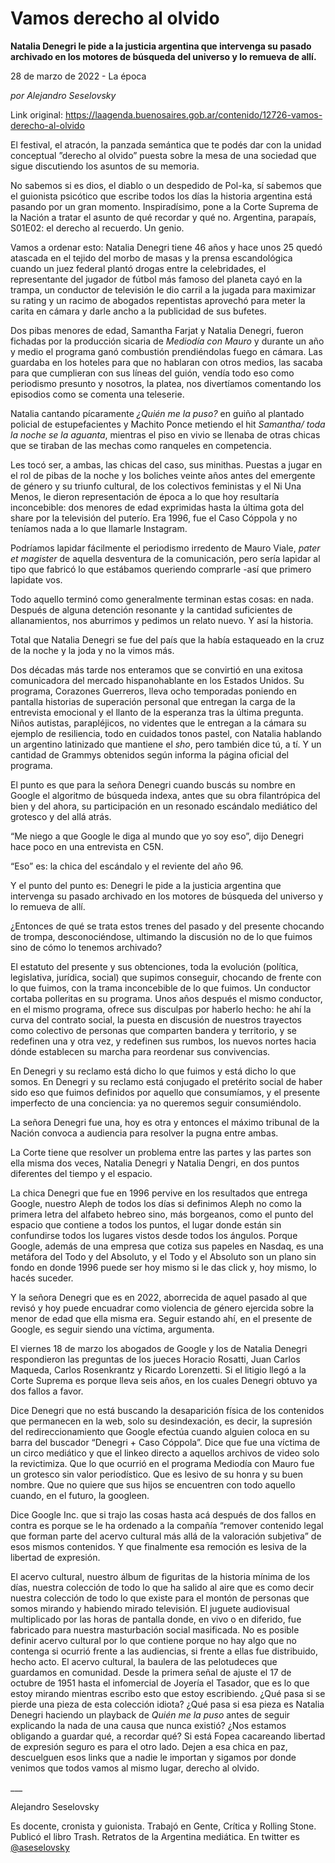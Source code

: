 # Vamos derecho al olvido

**Natalia Denegri le pide a la justicia argentina que intervenga su pasado archivado en los motores de búsqueda del universo y lo remueva de allí.**

28 de marzo de 2022 - La época

_por Alejandro Seselovsky_

Link original: https://laagenda.buenosaires.gob.ar/contenido/12726-vamos-derecho-al-olvido



El festival, el atracón, la panzada semántica que te podés dar con la unidad conceptual ”derecho al olvido” puesta sobre la mesa de una sociedad que sigue discutiendo los asuntos de su memoria.




No sabemos si es dios, el diablo o un despedido de Pol-ka, sí sabemos que el guionista psicótico que escribe todos los días la historia argentina está pasando por un gran momento. Inspiradísimo, pone a la Corte Suprema de la Nación a tratar el asunto de qué recordar y qué no. Argentina, parapaís, S01E02: el derecho al recuerdo. Un genio.




Vamos a ordenar esto: Natalia Denegri tiene 46 años y hace unos 25 quedó atascada en el tejido del morbo de masas y la prensa escandológica cuando un juez federal plantó drogas entre la celebridades, el representante del jugador de fútbol más famoso del planeta cayó en la trampa, un conductor de televisión le dio carril a la jugada para maximizar su rating y un racimo de abogados repentistas aprovechó para meter la carita en cámara y darle ancho a la publicidad de sus bufetes.




Dos pibas menores de edad, Samantha Farjat y Natalia Denegri, fueron fichadas por la producción sicaria de *Mediodía con Mauro* y durante un año y medio el programa ganó combustión prendiéndolas fuego en cámara. Las guardaba en los hoteles para que no hablaran con otros medios, las sacaba para que cumplieran con sus líneas del guión, vendía todo eso como periodismo presunto y nosotros, la platea, nos divertíamos comentando los episodios como se comenta una teleserie.




Natalia cantando pícaramente *¿Quién me la puso?* en guiño al plantado policial de estupefacientes y Machito Ponce metiendo el hit *Samantha/ toda la noche se la aguanta*, mientras el piso en vivio se llenaba de otras chicas que se tiraban de las mechas como ranqueles en competencia.




Les tocó ser, a ambas, las chicas del caso, sus minithas. Puestas a jugar en el rol de pibas de la noche y los boliches veinte años antes del emergente de género y su triunfo cultural, de los colectivos feministas y el Ni Una Menos, le dieron representación de época a lo que hoy resultaría inconcebible: dos menores de edad exprimidas hasta la última gota del share por la televisión del puterío. Era 1996, fue el Caso Cóppola y no teníamos nada a lo que llamarle Instagram.




Podríamos lapidar fácilmente el periodismo irredento de Mauro Viale, *pater et magister* de aquella desventura de la comunicación, pero sería lapidar al tipo que fabricó lo que estábamos queriendo comprarle -así que primero lapidate vos.




Todo aquello terminó como generalmente terminan estas cosas: en nada. Después de alguna detención resonante y la cantidad suficientes de allanamientos, nos aburrimos y pedimos un relato nuevo. Y así la historia.




Total que Natalia Denegri se fue del país que la había estaqueado en la cruz de la noche y la joda y no la vimos más.




Dos décadas más tarde nos enteramos que se convirtió en una exitosa comunicadora del mercado hispanohablante en los Estados Unidos. Su programa, Corazones Guerreros, lleva ocho temporadas poniendo en pantalla historias de superación personal que entregan la carga de la entrevista emocional y el llanto de la esperanza tras la última pregunta. Niños autistas, parapléjicos, no videntes que le entregan a la cámara su ejemplo de resiliencia, todo en cuidados tonos pastel, con Natalia hablando un argentino latinizado que mantiene el *sho*, pero también dice tú, a tí. Y un cantidad de Grammys obtenidos según informa la página oficial del programa.




El punto es que para la señora Denegri cuando buscás su nombre en Google el algoritmo de búsqueda indexa, antes que su obra filantrópica del bien y del ahora, su participación en un resonado escándalo mediático del grotesco y del allá atrás.




“Me niego a que Google le diga al mundo que yo soy eso”, dijo Denegri hace poco en una entrevista en C5N.




“Eso” es: la chica del escándalo y el reviente del año 96.




Y el punto del punto es: Denegri le pide a la justicia argentina que intervenga su pasado archivado en los motores de búsqueda del universo y lo remueva de allí.




¿Entonces de qué se trata estos trenes del pasado y del presente chocando de trompa, desconociéndose, ultimando la discusión no de lo que fuimos sino de cómo lo tenemos archivado?




El estatuto del presente y sus obtenciones, toda la evolución (política, legislativa, jurídica, social) que supimos conseguir, chocando de frente con lo que fuimos, con la trama inconcebible de lo que fuimos. Un conductor cortaba polleritas en su programa. Unos años después el mismo conductor, en el mismo programa, ofrece sus disculpas por haberlo hecho: he ahí la curva del contrato social, la puesta en discusión de nuestros trayectos como colectivo de personas que comparten bandera y territorio, y se redefinen una y otra vez, y redefinen sus rumbos, los nuevos nortes hacia dónde establecen su marcha para reordenar sus convivencias.




En Denegri y su reclamo está dicho lo que fuimos y está dicho lo que somos. En Denegri y su reclamo está conjugado el pretérito social de haber sido eso que fuimos definidos por aquello que consumíamos, y el presente imperfecto de una conciencia: ya no queremos seguir consumiéndolo.




La señora Denegri fue una, hoy es otra y entonces el máximo tribunal de la Nación convoca a audiencia para resolver la pugna entre ambas.




La Corte tiene que resolver un problema entre las partes y las partes son ella misma dos veces, Natalia Denegri y Natalia Dengri, en dos puntos diferentes del tiempo y el espacio.




La chica Denegri que fue en 1996 pervive en los resultados que entrega Google, nuestro Aleph de todos los días si definimos Aleph no como la primera letra del alfabeto hebreo sino, más borgeanos, como el punto del espacio que contiene a todos los puntos, el lugar donde están sin confundirse todos los lugares vistos desde todos los ángulos. Porque Google, además de una empresa que cotiza sus papeles en Nasdaq, es una metáfora del Todo y del Absoluto, y el Todo y el Absoluto son un plano sin fondo en donde 1996 puede ser hoy mismo si le das click y, hoy mismo, lo hacés suceder.




Y la señora Denegri que es en 2022, aborrecida de aquel pasado al que revisó y hoy puede encuadrar como violencia de género ejercida sobre la menor de edad que ella misma era. Seguir estando ahí, en el presente de Google, es seguir siendo una víctima, argumenta.




El viernes 18 de marzo los abogados de Google y los de Natalia Denegri respondieron las preguntas de los jueces Horacio Rosatti, Juan Carlos Maqueda, Carlos Rosenkrantz y Ricardo Lorenzetti. Si el litigio llegó a la Corte Suprema es porque lleva seis años, en los cuales Denegri obtuvo ya dos fallos a favor.




Dice Denegri que no está buscando la desaparición física de los contenidos que permanecen en la web, solo su desindexación, es decir, la supresión del redireccionamiento que Google efectúa cuando alguien coloca en su barra del buscador “Denegri + Caso Cóppola”. Dice que fue una víctima de un circo mediático y que el linkeo directo a aquellos archivos de video solo la revictimiza. Que lo que ocurrió en el programa Mediodía con Mauro fue un grotesco sin valor periodístico. Que es lesivo de su honra y su buen nombre. Que no quiere que sus hijos se encuentren con todo aquello cuando, en el futuro, la googleen.




Dice Google Inc. que si trajo las cosas hasta acá después de dos fallos en contra es porque se le ha ordenado a la compañía “remover contenido legal que forman parte del acervo cultural más allá de la valoración subjetiva” de esos mismos contenidos. Y que finalmente esa remoción es lesiva de la libertad de expresión.




El acervo cultural, nuestro álbum de figuritas de la historia mínima de los días, nuestra colección de todo lo que ha salido al aire que es como decir nuestra colección de todo lo que existe para el montón de personas que somos mirando y habiendo mirado televisión. El juguete audiovisual multiplicado por las horas de pantalla donde, en vivo o en diferido, fue fabricado para nuestra masturbación social masificada. No es posible definir acervo cultural por lo que contiene porque no hay algo que no contenga si ocurrió frente a las audiencias, si frente a ellas fue distribuido, hecho acto. El acervo cultural, la baulera de las pelotudeces que guardamos en comunidad. Desde la primera señal de ajuste el 17 de octubre de 1951 hasta el infomercial de Joyería el Tasador, que es lo que estoy mirando mientras escribo esto que estoy escribiendo. ¿Qué pasa si se pierde una pieza de esta colección idiota? ¿Qué pasa si esa pieza es Natalia Denegri haciendo un playback de *Quién me la puso* antes de seguir explicando la nada de una causa que nunca existió? ¿Nos estamos obligando a guardar qué, a recordar qué? Si está Fopea cacareando libertad de expresión seguro es para el otro lado. Dejen a esa chica en paz, descuelguen esos links que a nadie le importan y sigamos por donde venimos que todos vamos al mismo lugar, derecho al olvido.




\_\_\_




Alejandro Seselovsky




Es docente, cronista y guionista. Trabajó en Gente, Crítica y Rolling Stone. Publicó el libro Trash. Retratos de la Argentina mediática. En twitter es [@aseselovsky](https://twitter.com/aseselovsky)



